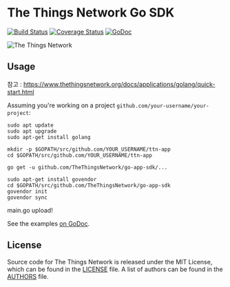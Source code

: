 # The Things Network Go SDK

[![Build Status](https://travis-ci.org/TheThingsNetwork/go-app-sdk.svg?branch=master)](https://travis-ci.org/TheThingsNetwork/go-app-sdk) [![Coverage Status](https://coveralls.io/repos/github/TheThingsNetwork/go-app-sdk/badge.svg?branch=master)](https://coveralls.io/github/TheThingsNetwork/go-app-sdk?branch=master) [![GoDoc](https://godoc.org/github.com/TheThingsNetwork/go-app-sdk?status.svg)](https://godoc.org/github.com/TheThingsNetwork/go-app-sdk)

![The Things Network](https://thethings.blob.core.windows.net/ttn/logo.svg)

## Usage

참고 : https://www.thethingsnetwork.org/docs/applications/golang/quick-start.html

Assuming you're working on a project `github.com/your-username/your-project`:

```
sudo apt update
sudo apt upgrade
sudo apt-get install golang

mkdir -p $GOPATH/src/github.com/YOUR_USERNAME/ttn-app
cd $GOPATH/src/github.com/YOUR_USERNAME/ttn-app

go get -u github.com/TheThingsNetwork/go-app-sdk/...

sudo apt-get install govendor
cd $GOPATH/src/github.com/TheThingsNetwork/go-app-sdk
govendor init
govendor sync
```

main.go upload!

See the examples [on GoDoc](https://godoc.org/github.com/TheThingsNetwork/go-app-sdk#example-package).

## License

Source code for The Things Network is released under the MIT License, which can be found in the [LICENSE](LICENSE) file. A list of authors can be found in the [AUTHORS](AUTHORS) file.
